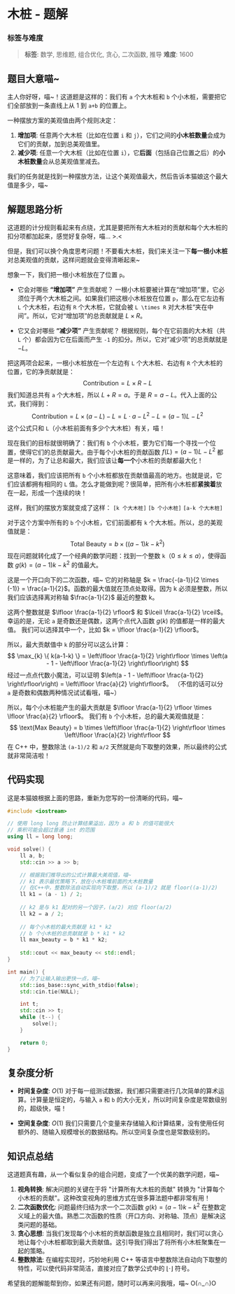 # 木桩 - 题解

### 标签与难度
> **标签**: 数学, 思维题, 组合优化, 贪心, 二次函数, 推导
> **难度**: 1600

## 题目大意喵~

主人你好呀，喵~！这道题是这样的：我们有 `a` 个大木桩和 `b` 个小木桩，需要把它们全部放到一条直线上从 1 到 `a+b` 的位置上。

一种摆放方案的美观值由两个规则决定：
1.  **增加项**: 任意两个大木桩（比如在位置 `i` 和 `j`），它们之间的**小木桩数量**会成为它们的贡献，加到总美观值里。
2.  **减少项**: 任意一个大木桩（比如在位置 `i`），它**后面**（包括自己位置之后）的**小木桩数量**会从总美观值里减去。

我们的任务就是找到一种摆放方法，让这个美观值最大，然后告诉本猫娘这个最大值是多少，喵~

## 解题思路分析

这道题的计分规则看起来有点绕，尤其是要把所有大木桩对的贡献和每个大木桩的扣分项都加起来，感觉好复杂呀，喵... >.<

但是，我们可以换个角度思考问题！不要看大木桩，我们来关注一下**每一根小木桩**对总美观值的贡献，这样问题就会变得清晰起来~

想象一下，我们把一根小木桩放在了位置 `p`。
*   它会对哪些 **“增加项”** 产生贡献呢？
    一根小木桩要被计算在“增加项”里，它必须位于两个大木桩之间。如果我们把这根小木桩放在位置 `p`，那么在它左边有 `L` 个大木桩，右边有 `R` 个大木桩，它就会被 `L \times R` 对大木桩“夹在中间”。所以，它对“增加项”的总贡献就是 $L \times R$。

*   它又会对哪些 **“减少项”** 产生贡献呢？
    根据规则，每个在它前面的大木桩（共 `L` 个）都会因为它在后面而产生 `-1` 的扣分。所以，它对“减少项”的总贡献就是 $-L$。

把这两项合起来，一根小木桩放在一个左边有 `L` 个大木桩、右边有 `R` 个大木桩的位置，它的净贡献就是：
$$
\text{Contribution} = L \times R - L
$$
我们知道总共有 `a` 个大木桩，所以 $L+R=a$。于是 $R = a - L$。代入上面的公式，我们得到：
$$
\text{Contribution} = L \times (a - L) - L = L \cdot a - L^2 - L = (a-1)L - L^2
$$
这个公式只和 `L`（小木桩前面有多少个大木桩）有关，喵！

现在我们的目标就很明确了：我们有 `b` 个小木桩，要为它们每一个寻找一个位置，使得它们的总贡献最大。由于每个小木桩的贡献函数 $f(L) = (a-1)L - L^2$ 都是一样的，为了让总和最大，我们应该让**每一个**小木桩的贡献都最大化！

这意味着，我们应该把所有 `b` 个小木桩都放在贡献值最高的地方。也就是说，它们应该都拥有相同的 `L` 值。怎么才能做到呢？很简单，把所有小木桩都**紧挨着**放在一起，形成一个连续的块！

这样，我们的摆放方案就变成了这样：
`[k 个大木桩]` `[b 个小木桩]` `[a-k 个大木桩]`

对于这个方案中所有的 `b` 个小木桩，它们前面都有 `k` 个大木桩。所以，总的美观值就是：
$$
\text{Total Beauty} = b \times ((a-1)k - k^2)
$$
现在问题就转化成了一个经典的数学问题：找到一个整数 `k`（$0 \le k \le a$），使得函数 $g(k) = (a-1)k - k^2$ 的值最大。

这是一个开口向下的二次函数，喵~ 它的对称轴是 $k = \frac{-(a-1)}{2 \times (-1)} = \frac{a-1}{2}$。函数的最大值就在顶点处取得。因为 k 必须是整数，所以我们应该选择离对称轴 $\frac{a-1}{2}$ 最近的整数 k。

这两个整数就是 $\lfloor \frac{a-1}{2} \rfloor$ 和 $\lceil \frac{a-1}{2} \rceil$。幸运的是，无论 `a` 是奇数还是偶数，这两个点代入函数 $g(k)$ 的值都是一样的最大值。
我们可以选择其中一个，比如 $k = \lfloor \frac{a-1}{2} \rfloor$。

所以，最大贡献值中 `k` 的部分可以这么计算：
$$
\max_{k} \{ k(a-1-k) \} = \left\lfloor \frac{a-1}{2} \right\rfloor \times \left(a - 1 - \left\lfloor \frac{a-1}{2} \right\rfloor\right)
$$
经过一点点代数小魔法，可以证明 $\left(a - 1 - \left\lfloor \frac{a-1}{2} \right\rfloor\right) = \left\lfloor \frac{a}{2} \right\rfloor$。
（不信的话可以分 `a` 是奇数和偶数两种情况试试看哦，喵~）

所以，每个小木桩能产生的最大贡献是 $\lfloor \frac{a-1}{2} \rfloor \times \lfloor \frac{a}{2} \rfloor$。
我们有 `b` 个小木桩，总的最大美观值就是：
$$
\text{Max Beauty} = b \times \left\lfloor \frac{a-1}{2} \right\rfloor \times \left\lfloor \frac{a}{2} \right\rfloor
$$
在 C++ 中，整数除法 `(a-1)/2` 和 `a/2` 天然就是向下取整的效果，所以最终的公式就非常简洁啦！

## 代码实现

这是本猫娘根据上面的思路，重新为您写的一份清晰的代码，喵~

```cpp
#include <iostream>

// 使用 long long 防止计算结果溢出，因为 a 和 b 的值可能很大
// 乘积可能会超过普通 int 的范围
using ll = long long;

void solve() {
    ll a, b;
    std::cin >> a >> b;

    // 根据我们推导出的公式计算最大美观值，喵~
    // k1 表示最优策略下，放在小木桩堆前面的大木桩数量
    // 在C++中，整数除法自动实现向下取整，所以 (a-1)/2 就是 floor((a-1)/2)
    ll k1 = (a - 1) / 2;
    
    // k2 是与 k1 配对的另一个因子，(a/2) 对应 floor(a/2)
    ll k2 = a / 2;
    
    // 每个小木桩的最大贡献是 k1 * k2
    // b 个小木桩的总贡献就是 b * k1 * k2
    ll max_beauty = b * k1 * k2;
    
    std::cout << max_beauty << std::endl;
}

int main() {
    // 为了让输入输出更快一点，喵~
    std::ios_base::sync_with_stdio(false);
    std::cin.tie(NULL);

    int t;
    std::cin >> t;
    while (t--) {
        solve();
    }

    return 0;
}
```

## 复杂度分析

- **时间复杂度**: $O(1)$
  对于每一组测试数据，我们都只需要进行几次简单的算术运算。计算量是恒定的，与输入 `a` 和 `b` 的大小无关，所以时间复杂度是常数级别的，超级快，喵！

- **空间复杂度**: $O(1)$
  我们只需要几个变量来存储输入和计算结果，没有使用任何额外的、随输入规模增长的数据结构。所以空间复杂度也是常数级别的。

## 知识点总结

这道题真有趣，从一个看似复杂的组合问题，变成了一个优美的数学问题，喵~

1.  **视角转换**: 解决问题的关键在于将 "计算所有大木桩的贡献" 转换为 "计算每个小木桩的贡献"。这种改变视角的思维方式在很多算法题中都非常有用！
2.  **二次函数优化**: 问题最终归结为求一个二次函数 $g(k) = (a-1)k - k^2$ 在整数定义域上的最大值。熟悉二次函数的性质（开口方向、对称轴、顶点）是解决这类问题的基础。
3.  **贪心思想**: 当我们发现每个小木桩的贡献函数是独立且相同时，我们可以贪心地让每个小木桩都取到最大贡献值。这引导我们得出了将所有小木桩聚集在一起的策略。
4.  **整数除法**: 在编程实现时，巧妙地利用 C++ 等语言中整数除法自动向下取整的特性，可以使代码非常简洁，直接对应了数学公式中的 $\lfloor \cdot \rfloor$ 符号。

希望我的题解能帮到你，如果还有问题，随时可以再来问我哦，喵~ O(∩_∩)O